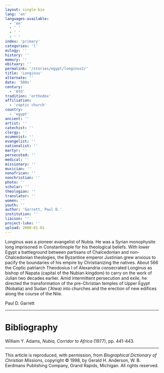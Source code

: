 ```yaml
---
layout: single-bio
lang: 'en'
languages-available:
  - 'en'
  - ' '
  - ' '
  - ' '
index: 'primary'
categories: 'l'
eulogy: ''
history: ''
memory: ''
obituary: ''
permalink: '/stories/egypt/longinus2/'
title: 'Longinus'
alternate: ''
date: '500s'
century:
  - '6th'
tradition: 'orthodox'
affiliation:
  - 'coptic church'
country:
  - 'egypt'
ancient: ''
artist: ''
catechist: ''
clergy: ''
ecumenist: ''
evangelist: ''
nationalist: ''
martyr: ''
persecuted: ''
medical: ''
missionary: ''
musician: ''
nonafrican: ''
nonchristian: ''
photo: ''
scholar: ''
theologian: ''
translator: ''
women: ''
youth: ''
author: 'Garrett, Paul D.'
institution: ''
liaison: ''
project-luke: ''
upload: 2000-01-01
---
```



Longinus was a pioneer evangelist of Nubia. He was a Syrian monophysite long imprisoned in Constantinople for his theological beliefs. With lower Egypt a battleground between partisans of Chalcedonian and non-Chalcedonian theologies, the Byzantine emperor Justinian grew anxious to pacify the boundaries of his empire by Christianizing the natives. About 566 the Coptic patriarch Theodosius I of Alexandria consecrated Longinus as bishop of Napata (capital of the Nubian kingdom) to carry on the work of Julian two decades earlier. Amid intermittent persecution and exile, he directed the transformation of the pre-Christian temples of Upper Egypt (Nobatia) and Sudan ('Alwa) into churches and the erection of new edifices along the course of the Nile.

Paul D. Garrett

---

# Bibliography

William Y. Adams, *Nubia, Corridor to Africa* (1977), pp. 441-443.

---

This article is reproduced, with permission, from *Biographical Dictionary of Christian Missions*, copyright © 1998, by Gerald H. Anderson, W. B. Eerdmans Publishing Company, Grand Rapids, Michigan. All rights reserved.